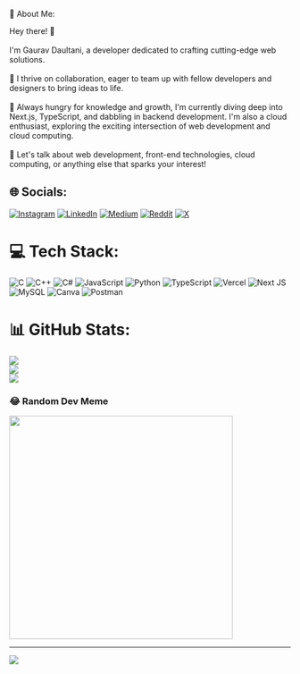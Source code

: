 💫 About Me:

Hey there! 👋<br><br>I'm Gaurav Daultani, a developer dedicated to crafting cutting-edge web solutions.<br><br>🚀 I thrive on collaboration, eager to team up with fellow developers and designers to bring ideas to life.<br><br>🧠 Always hungry for knowledge and growth, I'm currently diving deep into Next.js, TypeScript, and dabbling in backend development. I'm also a cloud enthusiast, exploring the exciting intersection of web development and cloud computing.<br><br>🌱 Let's talk about web development, front-end technologies, cloud computing, or anything else that sparks your interest!
## 🌐 Socials:
[![Instagram](https://img.shields.io/badge/Instagram-%23E4405F.svg?logo=Instagram&logoColor=white)](https://instagram.com/gaurav.daultani) [![LinkedIn](https://img.shields.io/badge/LinkedIn-%230077B5.svg?logo=linkedin&logoColor=white)](https://linkedin.com/in/gaurav-daultani-933b56230) [![Medium](https://img.shields.io/badge/Medium-12100E?logo=medium&logoColor=white)](https://medium.com/@gauravdaultani) [![Reddit](https://img.shields.io/badge/Reddit-%23FF4500.svg?logo=Reddit&logoColor=white)](https://reddit.com/user/Bulky_Confidence_871) [![X](https://img.shields.io/badge/X-black.svg?logo=X&logoColor=white)](https://x.com/daultani_gaurav) 

# 💻 Tech Stack:
![C](https://img.shields.io/badge/c-%2300599C.svg?style=for-the-badge&logo=c&logoColor=white) ![C++](https://img.shields.io/badge/c++-%2300599C.svg?style=for-the-badge&logo=c%2B%2B&logoColor=white) ![C#](https://img.shields.io/badge/c%23-%23239120.svg?style=for-the-badge&logo=csharp&logoColor=white) ![JavaScript](https://img.shields.io/badge/javascript-%23323330.svg?style=for-the-badge&logo=javascript&logoColor=%23F7DF1E) ![Python](https://img.shields.io/badge/python-3670A0?style=for-the-badge&logo=python&logoColor=ffdd54) ![TypeScript](https://img.shields.io/badge/typescript-%23007ACC.svg?style=for-the-badge&logo=typescript&logoColor=white) ![Vercel](https://img.shields.io/badge/vercel-%23000000.svg?style=for-the-badge&logo=vercel&logoColor=white) ![Next JS](https://img.shields.io/badge/Next-black?style=for-the-badge&logo=next.js&logoColor=white) ![MySQL](https://img.shields.io/badge/mysql-4479A1.svg?style=for-the-badge&logo=mysql&logoColor=white) ![Canva](https://img.shields.io/badge/Canva-%2300C4CC.svg?style=for-the-badge&logo=Canva&logoColor=white) ![Postman](https://img.shields.io/badge/Postman-FF6C37?style=for-the-badge&logo=postman&logoColor=white)
# 📊 GitHub Stats:
![](https://github-readme-stats.vercel.app/api?username=gauravdaultani&theme=dark&hide_border=true&include_all_commits=false&count_private=false)<br/>
![](https://github-readme-streak-stats.herokuapp.com/?user=gauravdaultani&theme=dark&hide_border=true)<br/>
![](https://github-readme-stats.vercel.app/api/top-langs/?username=gauravdaultani&theme=dark&hide_border=true&include_all_commits=false&count_private=false&layout=compact)

### 😂 Random Dev Meme
<img src='https://memer-new.vercel.app/' style="height: 400px;"/>

---
[![](https://visitcount.itsvg.in/api?id=gauravdaultani&icon=6&color=3)](https://visitcount.itsvg.in)

<!-- Proudly created with GPRM ( https://gprm.itsvg.in ) -->
